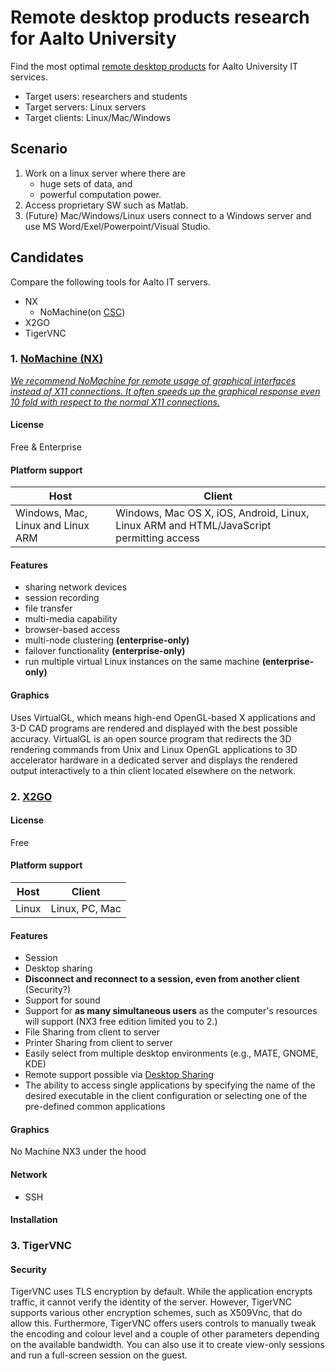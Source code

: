 # Remote desktop products research for Aalto University
Find the most optimal [remote desktop products](https://en.wikipedia.org/wiki/Comparison_of_remote_desktop_software) for Aalto University IT services.

- Target users: researchers and students
- Target servers: Linux servers
- Target clients: Linux/Mac/Windows

## Scenario
1. Work on a linux server where there are
    - huge sets of data, and
    - powerful computation power.
2. Access proprietary SW such as Matlab.
2. (Future) Mac/Windows/Linux users connect to a Windows server and use MS Word/Exel/Powerpoint/Visual Studio.

## Candidates
Compare the following tools for Aalto IT servers.
- NX
    - NoMachine(on [CSC](https://www.csc.fi/))
- X2GO
- TigerVNC

### 1. [NoMachine (NX)](https://en.wikipedia.org/wiki/NX_technology)
[*We recommend NoMachine for remote usage of graphical interfaces instead of X11 connections. It often speeds up the graphical response even 10 fold with respect to the normal X11 connections.*](https://research.csc.fi/csc-guide-connecting-the-servers-of-csc)

#### License
Free & Enterprise

#### Platform support
| Host | Client |
| ------------- | ------------- |
| Windows, Mac, Linux and Linux ARM | Windows, Mac OS X, iOS, Android, Linux, Linux ARM and HTML/JavaScript permitting access|

#### Features
- sharing network devices
- session recording
- file transfer
- multi-media capability
- browser-based access
- multi-node clustering **(enterprise-only)**
- failover functionality **(enterprise-only)**
- run multiple virtual Linux instances on the same machine **(enterprise-only)**

#### Graphics
Uses VirtualGL, which means high-end OpenGL-based X applications and 3-D CAD programs are rendered and displayed with the best possible accuracy. VirtualGL is an open source program that redirects the 3D rendering commands from Unix and Linux OpenGL applications to 3D accelerator hardware in a dedicated server and displays the rendered output interactively to a thin client located elsewhere on the network.



### 2. [X2GO](https://wiki.x2go.org/doku.php/doc:newtox2go)

#### License
Free

#### Platform support
| Host | Client |
| ------------- | ------------- |
| Linux| Linux, PC, Mac |

#### Features
- Session
- Desktop sharing
- **Disconnect and reconnect to a session, even from another client** (Security?)
- Support for sound
- Support for **as many simultaneous users** as the computer's resources will support (NX3 free edition limited you to 2.)
- File Sharing from client to server
- Printer Sharing from client to server
- Easily select from multiple desktop environments (e.g., MATE, GNOME, KDE)
- Remote support possible via [Desktop Sharing](https://wiki.x2go.org/doku.php/doc:usage:desktop-sharing)
- The ability to access single applications by specifying the name of the desired executable in the client configuration or selecting one of the pre-defined common applications

#### Graphics
No Machine NX3 under the hood

#### Network
- SSH


#### Installation

### 3. TigerVNC

#### Security
TigerVNC uses TLS encryption by default. While the application encrypts traffic, it cannot verify the identity of the server. However, TigerVNC supports various other encryption schemes, such as X509Vnc, that do allow this.
Furthermore, TigerVNC offers users controls to manually tweak the encoding and colour level and a couple of other parameters depending on the available bandwidth. You can also use it to create view-only sessions and run a full-screen session on the guest.
